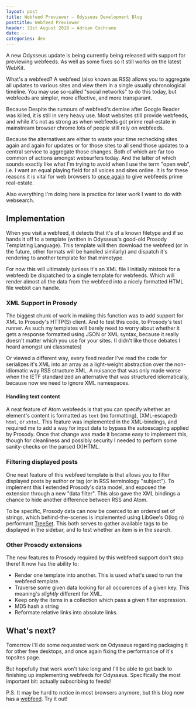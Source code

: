 ```yaml
---
layout: post
title: Webfeed Previewer — Odysseus Development Blog
posttitle: Webfeed Previewer
header: 31st August 2018 — Adrian Cochrane
date: --
categories: dev
---
```


A new Odysseus update is being currently being released with support for previewing webfeeds. As well as some fixes so it still works on the latest WebKit.

What's a webfeed? A webfeed (also known as RSS) allows you to aggregate all updates to various sites and view them in a single usually chronological timeline. You may use so-called "social networks" to do this today, but webfeeds are simpler, more effective, and more transparant.

Because Despite the rumours of webfeed's demise after Google Reader was killed, it is still in very heavy use. Most websites still provide webfeeds, and while it's not as strong as when webfeeds got prime real-estate in mainstream browser chrome lots of people still rely on webfeeds.

Because the alternatives are either to waste your time rechecking sites again and again for updates or for those sites to all send those updates to a central service to aggregate those changes. Both of which are far too common of actions amongst websurfers today. And the latter of which sounds exactly like what I'm trying to avoid when I use the term "open web", i.e. I want an equal playing field for all voices and sites online. It is for these reasons it is vital for web browsers to [once again](https://ar.al/2018/06/29/reclaiming-rss/) to give webfeeds prime real-estate.

Also everything I'm doing here is practice for later work I want to do with websearch.

## Implementation

When you visit a webfeed, it detects that it's of a known filetype and if so hands it off to a template (written in Odysseus's good-old Prosody Templating Language). This template will then download the webfeed (or in the future, other formats will be handled similarly) and dispatch it's rendering to another template for that mimetype.

For now this will ultimately (unless it's an XML file I initially mistook for a webfeed) be dispatched to a single template for webfeeds. Which will render almost all the data from the webfeed into a nicely formatted HTML file webkit can handle.

### XML Support in Prosody

The biggest chunk of work in making this function was to add support for XML to Prosody's HTTP(S) client. And to test this code, to Prosody's test runner. As such my templates will barely need to worry about whether it gets a response formatted using JSON or XML syntax, because it really doesn't matter which you use for your sites. (I didn't like those debates I heard amongst uni classmates)

Or viewed a different way, every feed reader I've read the code for serializes it's XML into an array as a light-weight abstraction over the non-idiomatic way RSS structure XML. A nuisance that was only made worse when the IETF standardized an alternative that was structured idiomatically, because now we need to ignore XML namespaces.

#### Handling text content

A neat feature of Atom webfeeds is that you can specify whether an element's content is formatted as `text` (no formatting), (XML-escaped) `html`, or `xhtml`. This feature was implemented in the XML-bindings, and required me to add a way for input data to bypass the autoescaping applied by Prosody. Once that change was made it became easy to implement this, though for cleanliness and possibly security I needed to perform some sanity-checks on the parsed (X)HTML.

### Filtering displayed posts

One neat feature of this webfeed template is that allows you to filter displayed posts by author or tag (or in RSS terminology "subject"). To implement this I extended Prosody's data model, and exposed the extension through a new "data filter". This also gave the XML bindings a chance to hide another difference between RSS and Atom.

To be specific, Prosody data can now be coerced to an ordered set of strings, which behind-the-scenes is implemented using LibGee's O(log n) performant [TreeSet](https://valadoc.org/gee-0.8/Gee.TreeSet.html). This both serves to gather available tags to be displayed in the sidebar, and to test whether an item is in the search.

### Other Prosody extensions

The new features to Prosody required by this webfeed support don't stop there! It now has the ability to:

* Render one template into another. This is used what's used to run the webfeed template.
* Traverse some given data looking for all occurences of a given key. This meaning's *slightly* different for XML.
* Keep only the items in a collection which pass a given filter expression.
* MD5 hash a string
* Reformate relative links into absolute links.

## What's next?

Tomorrow I'll do some requested work on Odysseus regarding packaging it for other free desktops, and once again fixing the performance of it's topsites page.

But hopefully that work won't take long and I'll be able to get back to finishing up implementing webfeeds for Odysseus. Specifically the most important bit: actually subscribing to feeds!

P.S. It may be hard to notice in most browsers anymore, but this blog now has a [webfeed](/Odysseues/feed.atom). Try it out!
